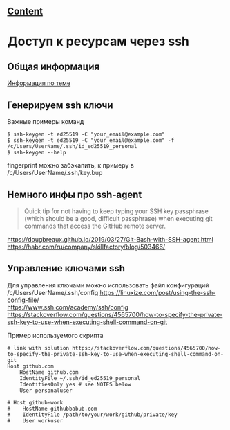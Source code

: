 ## [Content](../contents.md)

# Доступ к ресурсам через ssh

## Общая информация

[Информация по теме](https://docs.github.com/ru/authentication/connecting-to-github-with-ssh/generating-a-new-ssh-key-and-adding-it-to-the-ssh-agent)

## Генерируем ssh ключи

Важные примеры команд

```
$ ssh-keygen -t ed25519 -C "your_email@example.com"
$ ssh-keygen -t ed25519 -C "your_email@example.com" -f /c/Users/UserName/.ssh/id_ed25519_personal
$ ssh-keygen --help
```

fingerprint можно забэкапить, к примеру в /c/Users/UserName/.ssh/key.bup

## Немного инфы про ssh-agent

> Quick tip for not having to keep typing your SSH key passphrase (which should be a good, difficult passphrase) when executing git commands that access the GitHub remote server.

https://dougbreaux.github.io/2019/03/27/Git-Bash-with-SSH-agent.html  
https://habr.com/ru/company/skillfactory/blog/503466/  

## Управление ключами ssh

Для управления ключами можно использовать файл конфигураций /c/Users/UserName/.ssh/config
https://linuxize.com/post/using-the-ssh-config-file/  
https://www.ssh.com/academy/ssh/config  
https://stackoverflow.com/questions/4565700/how-to-specify-the-private-ssh-key-to-use-when-executing-shell-command-on-git

Пример используемого скрипта

```
# link with solution https://stackoverflow.com/questions/4565700/how-to-specify-the-private-ssh-key-to-use-when-executing-shell-command-on-git
Host github.com
    HostName github.com
    IdentityFile ~/.ssh/id_ed25519_personal
    IdentitiesOnly yes # see NOTES below
    User personaluser

# Host github-work
#    HostName githubbabub.com
#    IdentityFile /path/to/your/work/github/private/key
#    User workuser
```
